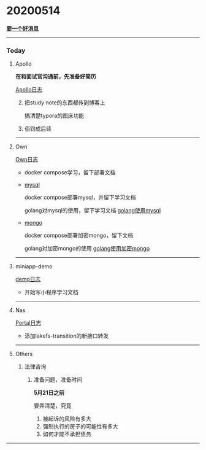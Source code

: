 # 20200514

 **[要一个好消息]()**

---

### Today 

1. Apollo

   **在和面试官沟通前，先准备好简历**

   [Apollo日志](../Project/apollo/Apollo日志.md)

   2. 把study note的东西都传到博客上

      搞清楚typora的图床功能
      
   2. 佰钧成后续

   

   ---

2. Own

   [Own日志](../Project/own/Own日志.md)

   + docker compose学习，留下部署文档

   + [mysql](O:\own\doc\部署文档\mysql)

     docker compose部署mysql，并留下学习文档

     golang对mysql的使用，留下学习文档 [golang使用mysql](直接连接到代码)

     

   + [mongo](O:\own\doc\部署文档\mongo)

     docker compose部署加密mongo，留下文档

     golang对加密mongo的使用 [golang使用加密mongo](代码链接)

     

   

   ---

3. miniapp-demo

   [demo日志](../Project/demo/demo日志.md)

   + 开始写小程序学习文档

     

   ---

4. Nas

   [Portal日志](../Project/work/nas/Portal日志.md)

   + 添加lakefs-transition的新接口转发

     

   

   ---

5. Others
   1. 法律咨询
      1. 准备问题，准备时间
      
         **5月21日之前**
      
         要弄清楚，究竟
      
         1. 被起诉的风险有多大
         2. 强制执行的房子的可能性有多大
         3. 如何才能不承担债务
      



---











